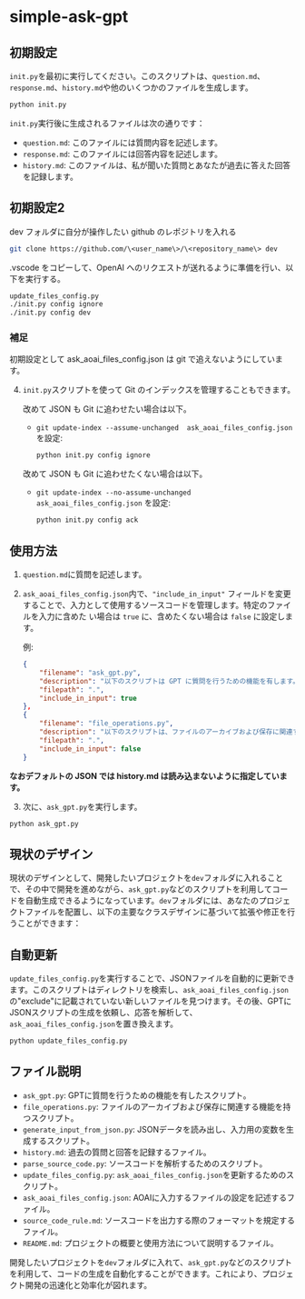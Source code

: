 # simple-ask-gpt

## 初期設定

`init.py`を最初に実行してください。このスクリプトは、`question.md`、`response.md`、`history.md`や他のいくつかのファイルを生成します。

```sh
python init.py
```

`init.py`実行後に生成されるファイルは次の通りです：
- `question.md`: このファイルには質問内容を記述します。
- `response.md`: このファイルには回答内容を記述します。
- `history.md`: このファイルは、私が聞いた質問とあなたが過去に答えた回答を記録します。


## 初期設定2

dev フォルダに自分が操作したい github のレポジトリを入れる

```sh
git clone https://github.com/\<user_name\>/\<repository_name\> dev
```

.vscode をコピーして、OpenAI へのリクエストが送れるように準備を行い、以下を実行する。

```sh
update_files_config.py
./init.py config ignore
./init.py config dev
```

### 補足

初期設定として ask_aoai_files_config.json は git で追えないようにしています。

4. `init.py`スクリプトを使って Git のインデックスを管理することもできます。

    改めて JSON も Git に追わせたい場合は以下。
   * `git update-index --assume-unchanged  ask_aoai_files_config.json` を設定:
     ```sh
     python init.py config ignore
     ```

    改めて JSON も Git に追わせたくない場合は以下。
   * `git update-index --no-assume-unchanged  ask_aoai_files_config.json` を設定:
     ```sh
     python init.py config ack
     ```

## 使用方法

1. `question.md`に質問を記述します。
2. `ask_aoai_files_config.json`内で、`"include_in_input"` フィールドを変更することで、入力として使用するソースコードを管理します。特定のファイルを入力に含めた い場合は `true` に、含めたくない場合は `false` に設定します。

   例:
   ```json
   {
       "filename": "ask_gpt.py",
       "description": "以下のスクリプトは GPT に質問を行うための機能を有します。",
       "filepath": ".",
       "include_in_input": true
   },
   {
       "filename": "file_operations.py",
       "description": "以下のスクリプトは、ファイルのアーカイブおよび保存に関連する機能を有します。",
       "filepath": ".",
       "include_in_input": false
   }
   ```

**なおデフォルトの JSON では history.md は読み込まないように指定しています。**

3. 次に、`ask_gpt.py`を実行します。

```sh
python ask_gpt.py
```

## 現状のデザイン

現状のデザインとして、開発したいプロジェクトを`dev`フォルダに入れることで、その中で開発を進めながら、`ask_gpt.py`などのスクリプトを利用してコードを自動生成できるようになっています。`dev`フォルダには、あなたのプロジェクトファイルを配置し、以下の主要なクラスデザインに基づいて拡張や修正を行うことができます：

## 自動更新

`update_files_config.py`を実行することで、JSONファイルを自動的に更新できます。このスクリプトはディレクトリを検索し、`ask_aoai_files_config.json`の"exclude"に記載されていない新しいファイルを見つけます。その後、GPTにJSONスクリプトの生成を依頼し、応答を解析して、`ask_aoai_files_config.json`を置き換えます。

```sh
python update_files_config.py
```

## ファイル説明

- `ask_gpt.py`: GPTに質問を行うための機能を有したスクリプト。
- `file_operations.py`: ファイルのアーカイブおよび保存に関連する機能を持つスクリプト。
- `generate_input_from_json.py`: JSONデータを読み出し、入力用の変数を生成するスクリプト。
- `history.md`: 過去の質問と回答を記録するファイル。
- `parse_source_code.py`: ソースコードを解析するためのスクリプト。
- `update_files_config.py`: `ask_aoai_files_config.json`を更新するためのスクリプト。
- `ask_aoai_files_config.json`: AOAIに入力するファイルの設定を記述するファイル。
- `source_code_rule.md`: ソースコードを出力する際のフォーマットを規定するファイル。
- `README.md`: プロジェクトの概要と使用方法について説明するファイル。

開発したいプロジェクトを`dev`フォルダに入れて、`ask_gpt.py`などのスクリプトを利用して、コードの生成を自動化することができます。これにより、プロジェクト開発の迅速化と効率化が図れます。
```
